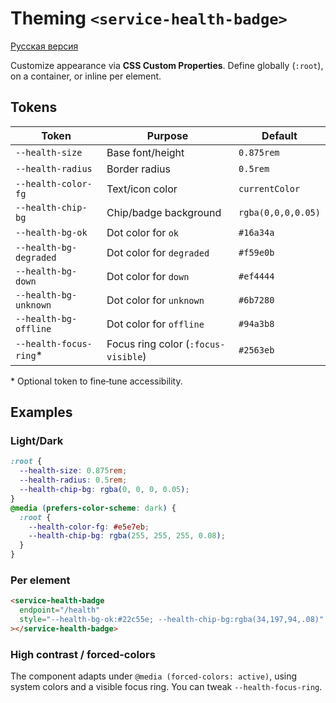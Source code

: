 # Theming `<service-health-badge>`

[Русская версия](../theming.md)

Customize appearance via **CSS Custom Properties**. Define globally (`:root`), on a container, or inline per element.

## Tokens

| Token                   | Purpose                             | Default            |
| ----------------------- | ----------------------------------- | ------------------ |
| `--health-size`         | Base font/height                    | `0.875rem`         |
| `--health-radius`       | Border radius                       | `0.5rem`           |
| `--health-color-fg`     | Text/icon color                     | `currentColor`     |
| `--health-chip-bg`      | Chip/badge background               | `rgba(0,0,0,0.05)` |
| `--health-bg-ok`        | Dot color for `ok`                  | `#16a34a`          |
| `--health-bg-degraded`  | Dot color for `degraded`            | `#f59e0b`          |
| `--health-bg-down`      | Dot color for `down`                | `#ef4444`          |
| `--health-bg-unknown`   | Dot color for `unknown`             | `#6b7280`          |
| `--health-bg-offline`   | Dot color for `offline`             | `#94a3b8`          |
| `--health-focus-ring`\* | Focus ring color (`:focus-visible`) | `#2563eb`          |

\* Optional token to fine‑tune accessibility.

## Examples

### Light/Dark

```css
:root {
  --health-size: 0.875rem;
  --health-radius: 0.5rem;
  --health-chip-bg: rgba(0, 0, 0, 0.05);
}
@media (prefers-color-scheme: dark) {
  :root {
    --health-color-fg: #e5e7eb;
    --health-chip-bg: rgba(255, 255, 255, 0.08);
  }
}
```

### Per element

```html
<service-health-badge
  endpoint="/health"
  style="--health-bg-ok:#22c55e; --health-chip-bg:rgba(34,197,94,.08)"
></service-health-badge>
```

### High contrast / forced-colors

The component adapts under `@media (forced-colors: active)`, using system colors and a visible focus ring. You can tweak `--health-focus-ring`.
